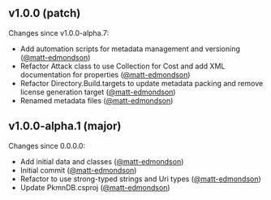 ## v1.0.0 (patch)

Changes since v1.0.0-alpha.7:

- Add automation scripts for metadata management and versioning ([@matt-edmondson](https://github.com/matt-edmondson))
- Refactor Attack class to use Collection for Cost and add XML documentation for properties ([@matt-edmondson](https://github.com/matt-edmondson))
- Refactor Directory.Build.targets to update metadata packing and remove license generation target ([@matt-edmondson](https://github.com/matt-edmondson))
- Renamed metadata files ([@matt-edmondson](https://github.com/matt-edmondson))

## v1.0.0-alpha.1 (major)

Changes since 0.0.0.0:

- Add initial data and classes ([@matt-edmondson](https://github.com/matt-edmondson))
- Initial commit ([@matt-edmondson](https://github.com/matt-edmondson))
- Refactor to use strong-typed strings and Uri types ([@matt-edmondson](https://github.com/matt-edmondson))
- Update PkmnDB.csproj ([@matt-edmondson](https://github.com/matt-edmondson))


